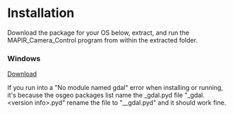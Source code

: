 # Installation

Download the package for your OS below, extract, and run the MAPIR\_Camera\_Control program from within the extracted folder.

### Windows

[Download](http://www.docs.peauproductions.com/MCC/MAPIR_Camera_Control_WINDOWS.zip)



If you run into a "No module named gdal" error when installing or running, it's because the osgeo packages list name the \_gdal.pyd file "_gdal.&lt;version info&gt;.pyd" rename the file to "\__gdal.pyd" and it should work fine.


